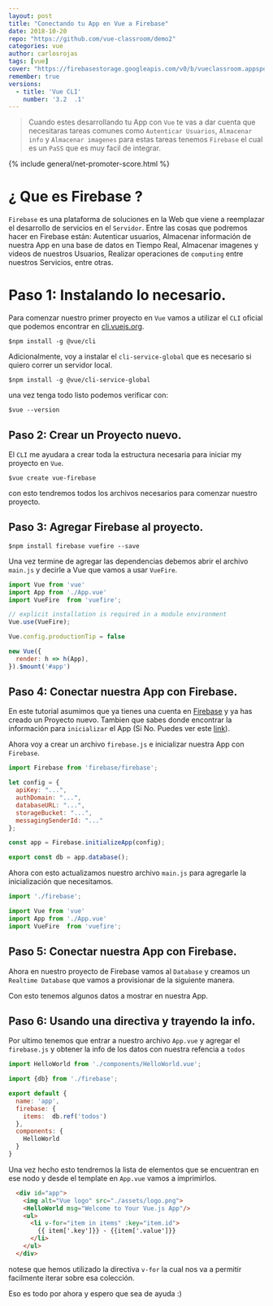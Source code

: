 ```yaml
---
layout: post
title: "Conectando tu App en Vue a Firebase"
date: 2018-10-20
repo: "https://github.com/vue-classroom/demo2"
categories: vue
author: carlosrojas
tags: [vue]
cover: "https://firebasestorage.googleapis.com/v0/b/vueclassroom.appspot.com/o/2018-12-20-vue-firebase%2Fcover.png?alt=media&token=1e49baed-2435-43be-b0ef-0690298383fe"
remember: true
versions:
  - title: 'Vue CLI'
    number: '3.2  .1'
---
```


> Cuando estes desarrollando tu App con `Vue` te vas a dar cuenta que necesitaras tareas comunes como `Autenticar Usuarios`, `Almacenar info` y `Almacenar imagenes` para estas tareas tenemos `Firebase` el cual es un `PaSS` que es muy facil de integrar.

<amp-img width="810" height="450" layout="responsive" src="https://firebasestorage.googleapis.com/v0/b/vueclassroom.appspot.com/o/2018-12-20-vue-firebase%2Fcover.png?alt=media&token=1e49baed-2435-43be-b0ef-0690298383fe"></amp-img>

{% include general/net-promoter-score.html %} 

# ¿ Que es Firebase ?

`Firebase` es una plataforma de soluciones en la Web que viene a reemplazar el desarrollo de servicios en el `Servidor`. Entre las cosas que podremos hacer en Firebase están: Autenticar usuarios, Almacenar información de nuestra App en una base de datos en Tiempo Real, Almacenar imagenes y videos de nuestros Usuarios, Realizar operaciones de `computing` entre nuestros Servicios, entre otras.

# Paso 1: Instalando lo necesario.

Para comenzar nuestro primer proyecto en `Vue` vamos a utilizar el `CLI` oficial que podemos encontrar en [cli.vuejs.org](https://cli.vuejs.org).

```
$npm install -g @vue/cli
```

Adicionalmente, voy a instalar el `cli-service-global` que es necesario si quiero correr un servidor local.

```
$npm install -g @vue/cli-service-global
```

una vez tenga todo listo podemos verificar con:

```
$vue --version
```

## Paso 2: Crear un Proyecto nuevo.

El `CLI` me ayudara a crear toda la estructura necesaria para iniciar my proyecto en `Vue`.

````
$vue create vue-firebase
````

con esto tendremos todos los archivos necesarios para comenzar nuestro proyecto.

## Paso 3: Agregar Firebase al proyecto.

````
$npm install firebase vuefire --save
````

Una vez termine de agregar las dependencias debemos abrir el archivo `main.js` y decirle a Vue que vamos a usar `VueFire`.

```js
import Vue from 'vue'
import App from './App.vue'
import VueFire  from 'vuefire';

// explicit installation is required in a module environment
Vue.use(VueFire);

Vue.config.productionTip = false

new Vue({
  render: h => h(App),
}).$mount('#app')
```

## Paso 4: Conectar nuestra App con Firebase.

En este tutorial asumimos que ya tienes una cuenta en [Firebase](https://firebase.google.com/) y ya has creado un Proyecto nuevo. Tambien que sabes donde encontrar la información para `inicializar` el App (Si No. Puedes ver este [link](https://firebase.google.com/docs/web/setup)).

Ahora voy a crear un archivo `firebase.js` e inicializar nuestra App con `Firebase`.

```js
import Firebase from 'firebase/firebase';

let config = {
  apiKey: "...",
  authDomain: "...",
  databaseURL: "...",
  storageBucket: "...",
  messagingSenderId: "..."
};

const app = Firebase.initializeApp(config);

export const db = app.database();
```

Ahora con esto actualizamos nuestro archivo `main.js` para agregarle la inicialización que necesitamos.

```js
import './firebase';

import Vue from 'vue'
import App from './App.vue'
import VueFire  from 'vuefire';
```

## Paso 5: Conectar nuestra App con Firebase.

Ahora en nuestro proyecto de Firebase vamos al `Database` y creamos un `Realtime Database` que vamos a provisionar de la siguiente manera.

<amp-img width="360" height="201" layout="fixed" src="https://firebasestorage.googleapis.com/v0/b/vueclassroom.appspot.com/o/2018-12-20-vue-firebase%2Ffirebase.png?alt=media&token=106886f4-7ba2-40b8-adeb-67b49ecf7373"></amp-img>

Con esto tenemos algunos datos a mostrar en nuestra App.

## Paso 6: Usando una directiva y trayendo la info.

Por ultimo tenemos que entrar a nuestro archivo `App.vue` y agregar el `firebase.js` y obtener la info de los datos con nuestra refencia a  `todos`

```js
import HelloWorld from './components/HelloWorld.vue';

import {db} from './firebase';

export default {
  name: 'app',
  firebase: {
    items:  db.ref('todos')
  },
  components: {
    HelloWorld
  }
}
```

Una vez hecho esto tendremos la lista de elementos que se encuentran en ese nodo y desde el template en `App.vue` vamos a imprimirlos.

```html
  <div id="app">
    <img alt="Vue logo" src="./assets/logo.png">
    <HelloWorld msg="Welcome to Your Vue.js App"/>
    <ul>
      <li v-for="item in items" :key="item.id">
        {{ item['.key']}} - {{item['.value']}}
      </li>
    </ul>
  </div>
```

notese que hemos utilizado la directiva `v-for` la cual nos va a permitir facilmente iterar sobre esa colección.

<amp-img width="960" height="600" layout="responsive" src="https://firebasestorage.googleapis.com/v0/b/vueclassroom.appspot.com/o/2018-12-20-vue-firebase%2Fdemofinal.png?alt=media&token=39f274ec-3c94-41b5-9ffe-3ffb66dc69a0"></amp-img>

Eso es todo por ahora y espero que sea de ayuda :)